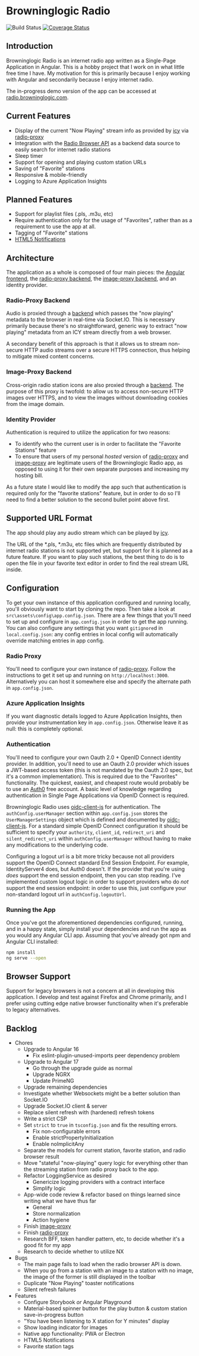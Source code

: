 # Browninglogic Radio
![Build Status](https://github.com/pfbrowning/ng-radio/workflows/Angular%20CI/badge.svg)
[![Coverage Status](https://coveralls.io/repos/github/pfbrowning/ng-radio/badge.svg?branch=master)](https://coveralls.io/github/pfbrowning/ng-radio?branch=master)

## Introduction
Browninglogic Radio is an internet radio app written as a Single-Page Application in Angular. This is a hobby project that I work on in what little free time I have. My motivation for this is primarily because I enjoy working with Angular and secondarily because I enjoy internet radio.

The in-progress demo version of the app can be accessed at [radio.browninglogic.com](https://radio.browninglogic.com).

## Current Features
- Display of the current "Now Playing" stream info as provided by [icy](https://www.npmjs.com/package/icy) via [radio-proxy](https://github.com/pfbrowning/radio-proxy)
- Integration with the [Radio Browser API](https://de1.api.radio-browser.info/) as a backend data source to easily search for internet radio stations
- Sleep timer
- Support for opening and playing custom station URLs
- Saving of "Favorite" stations
- Responsive & mobile-friendly
- Logging to Azure Application Insights

## Planned Features
- Support for playlist files (.pls, .m3u, etc)
- Require authentication only for the usage of "Favorites", rather than as a requirement to use the app at all.
- Tagging of "Favorite" stations
- [HTML5 Notifications](https://developer.mozilla.org/en-US/docs/Web/API/notification)

## Architecture
The application as a whole is composed of four main pieces: the [Angular frontend](https://github.com/pfbrowning/ng-radio), the [radio-proxy backend](https://github.com/pfbrowning/radio-proxy), the [image-proxy backend](https://github.com/pfbrowning/image-proxy), and an identity provider.
### Radio-Proxy Backend
Audio is proxied through a [backend](https://github.com/pfbrowning/radio-proxy) which passes the "now playing" metadata to the browser in real-time via Socket.IO.  This is necessary primarily because there's no straightforward, generic way to extract "now playing" metadata from an ICY stream directly from a web browser.

A secondary benefit of this approach is that it allows us to stream non-secure HTTP audio streams over a secure HTTPS connection, thus helping to mitigate mixed content concerns.
### Image-Proxy Backend
Cross-origin radio station icons are also proxied through a [backend](https://github.com/pfbrowning/image-proxy).  The purpose of this proxy is twofold: to allow us to access non-secure HTTP images over HTTPS, and to view the images without downloading cookies from the image domain.
### Identity Provider
Authentication is required to utilize the application for two reasons:
* To identify who the current user is in order to facilitate the "Favorite Stations" feature
* To ensure that users of my personal _hosted_ version of [radio-proxy](https://github.com/pfbrowning/radio-proxy) and [image-proxy](https://github.com/pfbrowning/image-proxy) are legitimate users of the Browninglogic Radio app, as opposed to using it for their own separate purposes and increasing my hosting bill.

As a future state I would like to modify the app such that authentication is required only for the "favorite stations" feature, but in order to do so I'll need to find a better solution to the second bullet point above first.

## Supported URL Format
The app should play any audio stream which can be played by [icy](https://www.npmjs.com/package/icy).

The URL of the *.pls, *.m3u, etc files which are frequently distributed by internet radio stations is not supported yet, but support for it is planned as a future feature.  If you want to play such stations, the best thing to do is to open the file in your favorite text editor in order to find the real stream URL inside.

## Configuration
To get your own instance of this application configured and running locally, you'll obviously want to start by cloning the repo. Then take a look at `src\assets\config\app.config.json`. There are a few things that you'll need to set up and configure in `app.config.json` in order to get the app running. You can also configure any settings that you want `gitignore`d in `local.config.json`: any config entries in local config will automatically override matching entries in app config.

### Radio Proxy
You'll need to configure your own instance of [radio-proxy](https://github.com/pfbrowning/radio-proxy). Follow the instructions to get it set up and running on `http://localhost:3000`. Alternatively you can host it somewhere else and specify the alternate path in `app.config.json`.

### Azure Application Insights
If you want diagnostic details logged to Azure Application Insights, then provide your instrumentation key in `app.config.json`. Otherwise leave it as null: this is completely optional.

### Authentication
You'll need to configure your own Oauth 2.0 + OpenID Connect identity provider. In addition, you'll need to use an Oauth 2.0 provider which issues a JWT-based access token (this is not mandated by the Oauth 2.0 spec, but it's a common implementation). This is required due to the "Favorites" functionality. The quickest, easiest, and cheapest route would probably be to use an [Auth0](https://auth0.com/) free account. A basic level of knowledge regarding authentication in Single Page Applications via OpenID Connect is required.

Browninglogic Radio uses [oidc-client-js](https://github.com/IdentityModel/oidc-client-js) for authentication. The `authConfig.userManager` section within `app.config.json` stores the `UserManagerSettings` object which is defined and documented by [oidc-client-js](https://github.com/IdentityModel/oidc-client-js/wiki). For a standard simple OpenID Connect configuration it should be sufficient to specify your `authority`, `client_id`, `redirect_uri` and `silent_redirect_uri` within `authConfig.userManager` without having to make any modifications to the underlying code.

Configuring a logout url is a bit more tricky because not all providers support the OpenID Connect standard End Session Endpoint. For example, IdentityServer4 does, but Auth0 doesn't. If the provider that you're using _does_ support the end session endpoint, then you can stop reading. I've implemented custom logout logic in order to support providers who do _not_ support the end session endpoint: in order to use this, just configure your non-standard logout url in `authConfig.logoutUrl`.

### Running the App

Once you've got the aforementioned dependencies configured, running, and in a happy state, simply install your dependencies and run the app as you would any Angular CLI app. Assuming that you've already got npm and Angular CLI installed:

```bash
npm install
ng serve --open
```

## Browser Support
Support for legacy browsers is not a concern at all in developing this application. I develop and test against Firefox and Chrome primarily, and I prefer using cutting edge native browser functionality when it's preferable to legacy alternatives.

## Backlog
- Chores
  - Upgrade to Angular 16
    - Fix eslint-plugin-unused-imports peer dependency problem
  - Upgrade to Angular 17
    - Go through the upgrade guide as normal
    - Upgrade NGRX
    - Update PrimeNG
  - Upgrade remaining dependencies
  - Investigate whether Websockets might be a better solution than Socket.IO
  - Upgrade Socket.IO client & server
  - Replace silent refresh with (hardened) refresh tokens
  - Write a strict CSP
  - Set `strict` to `true` in `tsconfig.json` and fix the resulting errors.
    - Fix non-configurable errors
    - Enable strictPropertyInitialization
    - Enable noImplicitAny
  - Separate the models for current station, favorite station, and radio browser result
  - Move "stateful "now-playing" query logic for everything other than the streaming
  station from radio proxy back to the app.
  - Refactor LoggingService as desired
    - Genericize logging providers with a contract interface
    - Simplify logic
  - App-wide code review & refactor based on things learned since writing what we have thus far
    - General
    - Store normalization
    - Action hygiene
  - Finish [image-proxy](https://github.com/pfbrowning/image-proxy)
  - Finish [radio-proxy](https://github.com/pfbrowning/radio-proxy)
  - Research BFF, token handler pattern, etc, to decide whether it's a good fit for my app
  - Research to decide whether to utilize NX
- Bugs
  - The main page fails to load when the radio browser API is down.
  - When you go from a station with an image to a station with no image, the image of the former is still displayed in the toolbar
  - Duplicate "Now Playing" toaster notifications
  - Silent refresh failures
- Features
  - Configure Storybook _or_ Angular Playground
  - Material-based spinner button for the play button & custom station save-in-progress button
  - "You have been listening to X station for Y minutes" display
  - Show loading indicator for images
  - Native app functionality: PWA or Electron
  - HTML5 Notifications
  - Favorite station tags